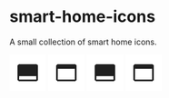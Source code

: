# smart-home-icons

A small collection of smart home icons.

![](blind_closed.png "blind_closed.png")
![](blind_open.png "blind_open.png")
![](blind_closed.png "bulb_on.png")
![](blind_open.png "bulb_off.png")
